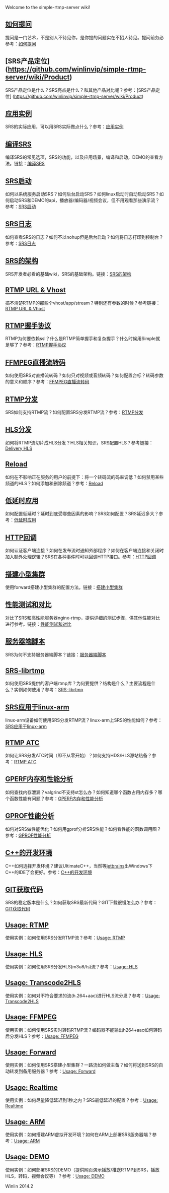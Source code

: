 Welcome to the simple-rtmp-server wiki!

## [如何提问](https://github.com/winlinvip/simple-rtmp-server/wiki/HowToAskQuestion)

提问是一门艺术，不是别人不待见你，是你提的问题实在不招人待见。提问前务必参考：[如何提问](https://github.com/winlinvip/simple-rtmp-server/wiki/HowToAskQuestion)

## [SRS产品定位] (https://github.com/winlinvip/simple-rtmp-server/wiki/Product)

SRS产品定位是什么？SRS亮点是什么？和其他产品对比呢？参考：[SRS产品定位] (https://github.com/winlinvip/simple-rtmp-server/wiki/Product)

## [应用实例](https://github.com/winlinvip/simple-rtmp-server/wiki/Sample)

SRS的实际应用，可以用SRS实际做点什么？参考：[应用实例](https://github.com/winlinvip/simple-rtmp-server/wiki/Sample)

## [编译SRS](https://github.com/winlinvip/simple-rtmp-server/wiki/Build)

编译SRS的常见选项，SRS的功能，以及应用场景，编译和启动，DEMO的查看方法。链接：[编译SRS](https://github.com/winlinvip/simple-rtmp-server/wiki/Build)

## [SRS启动](https://github.com/winlinvip/simple-rtmp-server/wiki/LinuxService)

如何以系统服务启动SRS？如何后台启动SRS？如何linux启动时自动启动SRS？如何启动SRS和DEMO的api，播放器/编码器/视频会议，但不用观看那些演示流？参考：[SRS启动](https://github.com/winlinvip/simple-rtmp-server/wiki/LinuxService)

## [SRS日志](https://github.com/winlinvip/simple-rtmp-server/wiki/SrsLog)

如何查看SRS的日志？如何不以nohup但是后台启动？如何将日志打印到控制台？参考：[SRS日志](https://github.com/winlinvip/simple-rtmp-server/wiki/SrsLog)

## [SRS的架构](https://github.com/winlinvip/simple-rtmp-server/wiki/Architecture)

SRS开发者必看的基础wiki，SRS的基础架构。链接：[SRS的架构](https://github.com/winlinvip/simple-rtmp-server/wiki/Architecture)

## [RTMP URL & Vhost](https://github.com/winlinvip/simple-rtmp-server/wiki/RtmpUrlVhost)

搞不清楚RTMP的那些个vhost/app/stream？特别还有参数的时候？参考链接：[RTMP URL & Vhost](https://github.com/winlinvip/simple-rtmp-server/wiki/RtmpUrlVhost)

## [RTMP握手协议](https://github.com/winlinvip/simple-rtmp-server/wiki/RTMPHandshake)

RTMP为何要依赖ssl？什么是RTMP简单握手和复杂握手？什么时候用Simple就足够了？参考：[RTMP握手协议](https://github.com/winlinvip/simple-rtmp-server/wiki/RTMPHandshake)

## [FFMPEG直播流转码](https://github.com/winlinvip/simple-rtmp-server/wiki/FFMPEG)

如何使用SRS对直播流转码？如何只对视频或音频转码？如何配置台标？转码参数的意义和顺序？参考：[FFMPEG直播流转码](https://github.com/winlinvip/simple-rtmp-server/wiki/FFMPEG)

## [RTMP分发](https://github.com/winlinvip/simple-rtmp-server/wiki/DeliveryRTMP)

SRS如何支持RTMP流？如何配置SRS分发RTMP流？参考：[RTMP分发](https://github.com/winlinvip/simple-rtmp-server/wiki/DeliveryRTMP)

## [HLS分发](https://github.com/winlinvip/simple-rtmp-server/wiki/DeliveryHLS)

如何将RTMP流切片成HLS分发？HLS相关知识，SRS配置HLS？参考链接：[Delivery HLS](https://github.com/winlinvip/simple-rtmp-server/wiki/DeliveryHLS)

## [Reload](https://github.com/winlinvip/simple-rtmp-server/wiki/Reload)

如何在不影响正在服务的用户的前提下：将一个转码流的码率调低？如何禁用某些频道的HLS？如何添加和删除频道？参考：[Reload](https://github.com/winlinvip/simple-rtmp-server/wiki/Reload)

## [低延时应用](https://github.com/winlinvip/simple-rtmp-server/wiki/LowLatency)

如何配置低延时？延时到底受哪些因素的影响？SRS如何配置？SRS延迟多大？参考：[低延时应用](https://github.com/winlinvip/simple-rtmp-server/wiki/LowLatency)

## [HTTP回调](https://github.com/winlinvip/simple-rtmp-server/wiki/HTTPCallback)

如何认证客户端连接？如何在发布流时通知外部程序？如何在客户端连接和关闭时加入额外处理逻辑？SRS在各种事件时可以回调HTTP接口。参考：[HTTP回调](https://github.com/winlinvip/simple-rtmp-server/wiki/HTTPCallback)

## [搭建小型集群](https://github.com/winlinvip/simple-rtmp-server/wiki/Cluster)

使用forward搭建小型集群的配置方法。链接：[搭建小型集群](https://github.com/winlinvip/simple-rtmp-server/wiki/Cluster)

## [性能测试和对比](https://github.com/winlinvip/simple-rtmp-server/wiki/Performance)

对比了SRS和高性能服务器nginx-rtmp，提供详细的测试步骤，供其他性能对比进行参考。链接：[性能测试和对比](https://github.com/winlinvip/simple-rtmp-server/wiki/Performance)

## [服务器端脚本](https://github.com/winlinvip/simple-rtmp-server/wiki/ServerSideScript)

SRS为何不支持服务器端脚本？链接：[服务器端脚本](https://github.com/winlinvip/simple-rtmp-server/wiki/ServerSideScript)

## [SRS-librtmp](https://github.com/winlinvip/simple-rtmp-server/wiki/SrsLibrtmp)

如何使用SRS提供的客户端rtmp库？为何要提供？结构是什么？主要流程是什么？实例如何使用？参考：[SRS-librtmp](https://github.com/winlinvip/simple-rtmp-server/wiki/SrsLibrtmp)

## [SRS应用于linux-arm](https://github.com/winlinvip/simple-rtmp-server/wiki/SrsLinuxArm)

linux-arm设备如何使用SRS分发RTMP流？linux-arm上SRS的性能如何？参考：[SRS应用于linux-arm](https://github.com/winlinvip/simple-rtmp-server/wiki/SrsLinuxArm)

## [RTMP ATC](https://github.com/winlinvip/simple-rtmp-server/wiki/RTMP-ATC)

如何让SRS分发ATC时间（即不从零开始）？如何支持HDS/HLS源站热备？参考：[RTMP ATC](https://github.com/winlinvip/simple-rtmp-server/wiki/RTMP-ATC)

## [GPERF内存和性能分析](https://github.com/winlinvip/simple-rtmp-server/wiki/GPERF)

如何查找内存泄漏？valgrind不支持st怎么办？如何知道哪个函数占用内存多？哪个函数性能有问题？参考：[GPERF内存和性能分析](https://github.com/winlinvip/simple-rtmp-server/wiki/GPERF)

## [GPROF性能分析](https://github.com/winlinvip/simple-rtmp-server/wiki/GPROF)

如何对SRS做性能优化？如何用gprof分析SRS性能？如何看性能的函数调用图？参考：[GPROF性能分析](https://github.com/winlinvip/simple-rtmp-server/wiki/GPROF)

## [C++的开发环境](https://github.com/winlinvip/simple-rtmp-server/wiki/IDE)

C++如何选择开发环境？建议UltimateC++，当然等[jetbrains](http://www.jetbrains.com/idea/)出Windows下C++的IDE了会更好。参考：[C++的开发环境](https://github.com/winlinvip/simple-rtmp-server/wiki/IDE)

## [GIT获取代码](https://github.com/winlinvip/simple-rtmp-server/wiki/Git)

SRS的稳定版本是什么？如何获取SRS最新代码？GIT下载很慢怎么办？参考：[GIT获取代码](https://github.com/winlinvip/simple-rtmp-server/wiki/Git)

## [Usage: RTMP](https://github.com/winlinvip/simple-rtmp-server/wiki/SampleRTMP)

使用实例：如何使用SRS分发RTMP流？参考：[Usage: RTMP](https://github.com/winlinvip/simple-rtmp-server/wiki/SampleRTMP)

## [Usage: HLS](https://github.com/winlinvip/simple-rtmp-server/wiki/SampleHLS)

使用实例：如何使用SRS分发HLS(m3u8/ts)流？参考：[Usage: HLS](https://github.com/winlinvip/simple-rtmp-server/wiki/SampleHLS)

## [Usage: Transcode2HLS](https://github.com/winlinvip/simple-rtmp-server/wiki/SampleTranscode2HLS)

使用实例：如何对不符合要求的流(h.264+aac)进行HLS流分发？参考：[Usage: Transcode2HLS](https://github.com/winlinvip/simple-rtmp-server/wiki/SampleTranscode2HLS)

## [Usage: FFMPEG](https://github.com/winlinvip/simple-rtmp-server/wiki/SampleFFMPEG)

使用实例：如何使用SRS实时转码RTMP流？编码器不能输出h264+aac如何转码后分发HLS？参考：[Usage: FFMPEG](https://github.com/winlinvip/simple-rtmp-server/wiki/SampleFFMPEG)

## [Usage: Forward](https://github.com/winlinvip/simple-rtmp-server/wiki/SampleForward)

使用实例：如何使用SRS搭建小型集群？一路流如何做主备？如何将送到SRS的自动转发到备用服务器？参考：[Usage: Forward](https://github.com/winlinvip/simple-rtmp-server/wiki/SampleForward)

## [Usage: Realtime](https://github.com/winlinvip/simple-rtmp-server/wiki/SampleRealtime)

使用实例：如何尽量降低延迟到1秒之内？SRS最低延迟的配置？参考：[Usage: Realtime](https://github.com/winlinvip/simple-rtmp-server/wiki/SampleRealtime)

## [Usage: ARM](https://github.com/winlinvip/simple-rtmp-server/wiki/SampleARM)

使用实例：如何搭建ARM虚拟开发环境？如何在ARM上部署SRS服务器端？参考：[Usage: ARM](https://github.com/winlinvip/simple-rtmp-server/wiki/SampleARM)

## [Usage: DEMO](https://github.com/winlinvip/simple-rtmp-server/wiki/SampleDemo)

使用实例：如何部署SRS的DEMO（提供网页演示播放/推送RTMP到SRS，播放HLS，转码，视频会议等）？参考：[Usage: DEMO](https://github.com/winlinvip/simple-rtmp-server/wiki/SampleDemo)

Winlin 2014.2